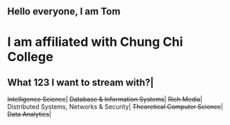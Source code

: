 ## Hello everyone, I am Tom
# I am affiliated with Chung Chi College

What 123 I want to stream with?|
---------
~~Intelligence Science~~|
~~Database & Information Systems~~|
~~Rich Media~~|
Distributed Systems, Networks & Security|
~~Theoretical Computer Science~~|
~~Data Analytics~~|